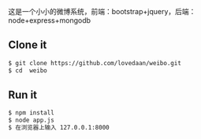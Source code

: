 这是一个小小的微博系统，前端：bootstrap+jquery，后端：node+express+mongodb

## Clone it

```bash
$ git clone https://github.com/lovedaan/weibo.git
$ cd  weibo
```

## Run it

```bash
$ npm install
$ node app.js
$ 在浏览器上输入 127.0.0.1:8000
```